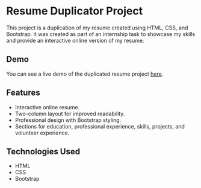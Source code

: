 # Resume Duplicator Project

This project is a duplication of my resume created using HTML, CSS, and Bootstrap. It was created as part of an internship task to showcase my skills and provide an interactive online version of my resume.



## Demo

You can see a live demo of the duplicated resume project [here](https://example.com).

## Features

- Interactive online resume.
- Two-column layout for improved readability.
- Professional design with Bootstrap styling.
- Sections for education, professional experience, skills, projects, and volunteer experience.

## Technologies Used

- HTML
- CSS
- Bootstrap
